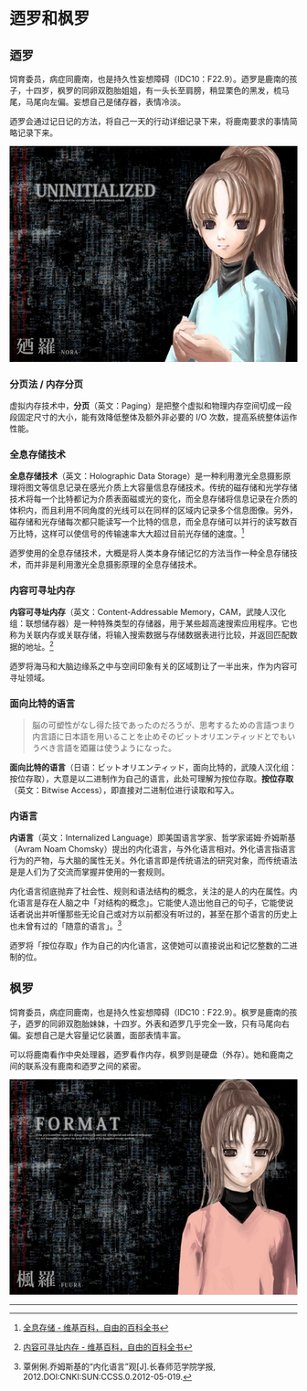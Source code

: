 # 迺罗和枫罗

## 迺罗

饲育委员，病症同鹿南，也是持久性妄想障碍（IDC10：F22.9）。迺罗是鹿南的孩子，十四岁，枫罗的同卵双胞胎姐姐，有一头长至肩膀，稍显栗色的黑发，梳马尾，马尾向左偏。妄想自己是储存器，表情冷淡。

迺罗会通过记日记的方法，将自己一天的行动详细记录下来，将鹿南要求的事情简略记录下来。

![nora](./images/thumb_nora.jpg)

### 分页法 / 内存分页

虚拟内存技术中，**分页**（英文：Paging）是把整个虚拟和物理内存空间切成一段段固定尺寸的大小，能有效降低整体及额外非必要的 I/O 次数，提高系统整体运作性能。

### 全息存储技术

**全息存储技术**（英文：Holographic Data Storage）是一种利用激光全息摄影原理将图文等信息记录在感光介质上大容量信息存储技术。传统的磁存储和光学存储技术将每一个比特都记为介质表面磁或光的变化，而全息存储将信息记录在介质的体积内，而且利用不同角度的光线可以在同样的区域内记录多个信息图像。另外，磁存储和光存储每次都只能读写一个比特的信息，而全息存储可以并行的读写数百万比特，这样可以使信号的传输速率大大超过目前光存储的速度。[^1]

迺罗使用的全息存储技术，大概是将人类本身存储记忆的方法当作一种全息存储技术，而并非是利用激光全息摄影原理的全息存储技术。

### 内容可寻址内存

**内容可寻址内存**（英文：Content-Addressable Memory，CAM，武陵人汉化组：联想储存器）是一种特殊类型的存储器，用于某些超高速搜索应用程序。它也称为关联内存或关联存储，将输入搜索数据与存储数据表进行比较，并返回匹配数据的地址。[^2]

迺罗将海马和大脑边缘系之中与空间印象有关的区域割让了一半出来，作为内容可寻址领域。

### 面向比特的语言

> 脳の可塑性がなし得た技であったのだろうが、思考するための言語つまり内言語に日本語を用いることを止めそのビットオリエンティッドとでもいうべき言語を廼羅は使うようになった。

**面向比特的语言**（日语：ビットオリエンティッド，面向比特的，武陵人汉化组：按位存取），大意是以二进制作为自己的语言，此处可理解为按位存取。**按位存取**（英文：Bitwise Access），即直接对二进制位进行读取和写入。

### 内语言

**内语言**（英文：Internalized Language）即美国语言学家、哲学家诺姆·乔姆斯基（Avram Noam Chomsky）提出的内化语言，与外化语言相对。外化语言指语言行为的产物，与大脑的属性无关。外化语言即是传统语法的研究对象，而传统语法是是人们为了交流而掌握并使用的一套规则。

内化语言彻底抛弃了社会性、规则和语法结构的概念，关注的是人的内在属性。内化语言是存在人脑之中「对结构的概念」。它能使人造出他自己的句子，它能使说话者说出并听懂那些无论自己或对方以前都没有听过的，甚至在那个语言的历史上也未曾有过的「随意的语言」。[^3]

迺罗将「按位存取」作为自己的内化语言，这使她可以直接说出和记忆整数的二进制的位。

## 枫罗

饲育委员，病症同鹿南，也是持久性妄想障碍（IDC10：F22.9）。枫罗是鹿南的孩子，迺罗的同卵双胞胎妹妹，十四岁。外表和迺罗几乎完全一致，只有马尾向右偏。妄想自己是大容量记忆装置，面部表情丰富。

可以将鹿南看作中央处理器，迺罗看作内存，枫罗则是硬盘（外存）。她和鹿南之间的联系没有鹿南和迺罗之间的紧密。

![fura](./images/thumb_fura.jpg)

---

[^1]: [全息存储 - 维基百科，自由的百科全书](https://zh.wikipedia.org/wiki/%E5%85%A8%E6%81%AF%E5%AD%98%E5%82%A8)  
[^2]: [内容可寻址内存 - 维基百科，自由的百科全书](https://zh.wikipedia.org/wiki/%E5%86%85%E5%AE%B9%E5%8F%AF%E5%AF%BB%E5%9D%80%E5%86%85%E5%AD%98)  
[^3]: 覃俐俐.乔姆斯基的“内化语言”观[J].长春师范学院学报, 2012.DOI:CNKI:SUN:CCSS.0.2012-05-019.
